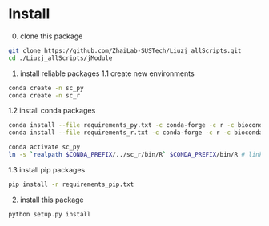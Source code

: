 # Install
0. clone this package
```bash
git clone https://github.com/ZhaiLab-SUSTech/Liuzj_allScripts.git
cd ./Liuzj_allScripts/jModule
```
1. install reliable packages
1.1 create new environments
```bash
conda create -n sc_py
conda create -n sc_r
```
1.2 install conda packages
```bash
conda install --file requirements_py.txt -c conda-forge -c r -c bioconda -n sc_py # or mamba
conda install --file requirements_r.txt -c conda-forge -c r -c bioconda -n sc_r # or mamba

conda activate sc_py
ln -s `realpath $CONDA_PREFIX/../sc_r/bin/R` $CONDA_PREFIX/bin/R # link R envirment
```
1.3 install pip packages
```bash
pip install -r requirements_pip.txt
```
2. install this package
```bash
python setup.py install
```
